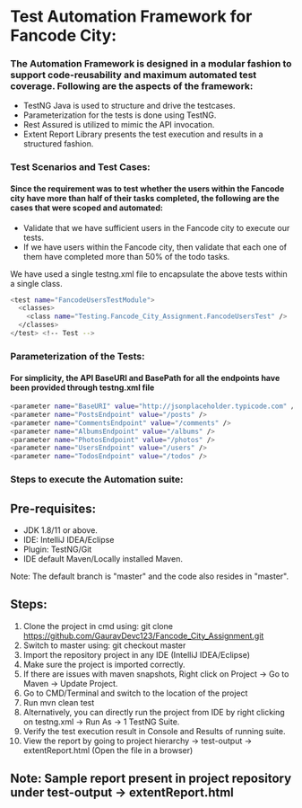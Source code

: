 # Test Automation Framework for Fancode City:

### The Automation Framework is designed in a modular fashion to support code-reusability and maximum automated test coverage. Following are the aspects of the framework:
- TestNG Java is used to structure and drive the testcases.
- Parameterization for the tests is done using TestNG.
- Rest Assured is utilized to mimic the API invocation.
- Extent Report Library presents the test execution and results in a structured fashion.

### Test Scenarios and Test Cases:
#### Since the requirement was to test whether the users within the Fancode city have more than half of their tasks completed, the following are the cases that were scoped and automated:
- Validate that we have sufficient users in the Fancode city to execute our tests.
- If we have users within the Fancode city, then validate that each one of them have completed more than 50% of the todo tasks.

We have used a single testng.xml file to encapsulate the above tests within a single class. 
```bash
<test name="FancodeUsersTestModule">
  <classes>
    <class name="Testing.Fancode_City_Assignment.FancodeUsersTest" />
  </classes>
</test> <!-- Test -->
```
### Parameterization of the Tests:
#### For simplicity, the API BaseURI and BasePath for all the endpoints have been provided through testng.xml file
```bash
<parameter name="BaseURI" value="http://jsonplaceholder.typicode.com" />
<parameter name="PostsEndpoint" value="/posts" />
<parameter name="CommentsEndpoint" value="/comments" />
<parameter name="AlbumsEndpoint" value="/albums" />
<parameter name="PhotosEndpoint" value="/photos" />
<parameter name="UsersEndpoint" value="/users" />
<parameter name="TodosEndpoint" value="/todos" />
```

### Steps to execute the Automation suite:
## Pre-requisites:
- JDK 1.8/11 or above.
- IDE: IntelliJ IDEA/Eclipse
- Plugin: TestNG/Git
- IDE default Maven/Locally installed Maven.

Note: The default branch is "master" and the code also resides in "master".

## Steps:
1. Clone the project in cmd using:  git clone https://github.com/GauravDevc123/Fancode_City_Assignment.git 
2. Switch to master using: git checkout master
3. Import the repository project in any IDE (IntelliJ IDEA/Eclipse)
4. Make sure the project is imported correctly.
5. If there are issues with maven snapshots, Right click on Project -> Go to Maven -> Update Project.
6. Go to CMD/Terminal and switch to the location of the project
7. Run mvn clean test
8. Alternatively, you can directly run the project from IDE by right clicking on testng.xml -> Run As -> 1 TestNG Suite.
9. Verify the test execution result in Console and Results of running suite.
10. View the report by going to project hierarchy -> test-output -> extentReport.html (Open the file in a browser)

## Note: Sample report present in project repository under test-output -> extentReport.html
